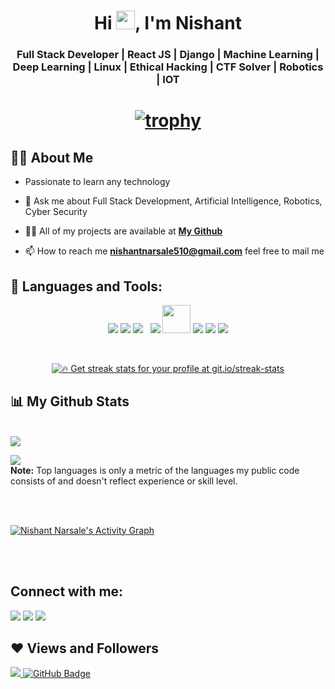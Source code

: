 <h1 align="center">Hi <img src="https://raw.githubusercontent.com/MartinHeinz/MartinHeinz/master/wave.gif" width="30px">, I'm Nishant</h1>
<h3 align="center"> Full Stack Developer | React JS | Django | Machine Learning | Deep Learning | Linux | Ethical Hacking | CTF Solver | Robotics | IOT </h3>

<h1 align = "center">

[![trophy](https://github-profile-trophy.vercel.app/?username=Ajinkyap331&theme=onedark)](https://github.com/ryo-ma/github-profile-trophy)


</h1>

## 🙋‍♂️ About Me

-  Passionate to learn any technology

- 💬 Ask me about Full Stack Development, Artificial Intelligence, Robotics, Cyber Security

- 👨‍💻 All of my projects are available at **[My Github](https://github.com/Nishant-Narsale?tab=repositories)**

- 📫 How to reach me **nishantnarsale510@gmail.com** feel free to mail me

## 🚀 Languages and Tools:

<p align="center"> 
    <a> <img src="https://img.icons8.com/color/48/000000/django.png"/> </a>
    <a> <img src="https://img.icons8.com/color/48/000000/python--v2.png"/> </a> 
    <a style="padding-right:8px;"  target="_blank"> <img src="https://img.icons8.com/color/48/26e07f/react-native.png"/> </a> 
    <a> <img src="https://img.icons8.com/color/48/26e07f/css3.png"/> </a> 
    <a> <img src="https://img.icons8.com/color/144/26e07f/html-5--v1.png"  width="45" height="45"/> </a>   
    <a> <img src="https://img.icons8.com/color/48/26e07f/flutter.png"/></a>
    <a> <img src="https://img.icons8.com/color/48/000000/firebase.png"/></a>
    <img src="https://img.icons8.com/color/48/000000/dart.png"/>
     
</p>

<br/>

<p align="center">
    <a href="https://github.com/Nishant-Narsale/github-readme-streak-stats">
        <img title="🔥 Get streak stats for your profile at git.io/streak-stats"  src="https://github-readme-streak-stats.herokuapp.com/?user=Nishant-Narsale&theme=black-ice&hide_border=true&stroke=0000&background=060A0CD0"/>
    </a>
</p>

## 📊 My Github Stats

  <br/>
    <a href="https://github.com/Nishant-Narsale/github-readme-stats"><img  src="https://github-readme-stats.vercel.app/api?username=Nishant-Narsale&show_icons=true&count_private=true&theme=react&hide_border=true&bg_color=0D1117" /></a>

  <a href="https://github.com/Nishant-Narsale/github-readme-stats"><img src="https://github-readme-stats.vercel.app/api/top-langs/?username=Nishant-Narsale&langs_count=8&count_private=true&layout=compact&theme=react&hide_border=true&bg_color=0D1117" /></a>
  <br/>
  <b>Note:</b> Top languages is only a metric of the languages my public code consists of and doesn't reflect experience or skill level.


<br/>
<br/>

<a href="https://github.com/Nishant-Narsale/github-readme-activity-graph"><img alt="Nishant Narsale's Activity Graph" src="https://activity-graph.herokuapp.com/graph?username=Nishant-Narsale&bg_color=0D1117&color=5BCDEC&line=5BCDEC&point=FFFFFF&hide_border=true" /></a>

<br/>
<br/>

## Connect with me:
<p align="left">

<a href = "mailto:nishantnarsale510@gmail.com"><img src="https://img.icons8.com/material-outlined/48/ffffff/email.png"/></a>
<a href = "https://www.linkedin.com/in/nishant-narsale-251250204/"><img src="https://img.icons8.com/color/50/000000/linkedin.png"/></a>
<a href = "https://www.instagram.com/nishantnarsale510/"><img src="https://img.icons8.com/fluent/48/000000/instagram-new.png"/></a>

</p>

## ❤ Views and Followers
<a href="https://github.com/Meghna-DAS/github-profile-views-counter">
    <img src="https://komarev.com/ghpvc/?username=Nishant-Narsale">
</a>
<a href="https://github.com/Nishant-Narsale?tab=followers"><img src="https://img.shields.io/github/followers/Ajinkyap331?label=Followers&style=social" alt="GitHub Badge"></a>
